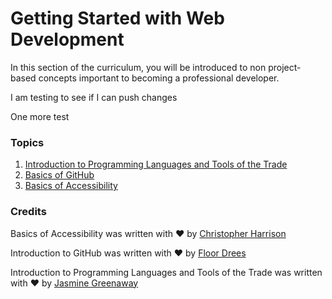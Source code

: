 # Getting Started with Web Development

In this section of the curriculum, you will be introduced to non project-based concepts important to becoming a professional developer.

I am testing to see if I can push changes

One more test

### Topics

1. [Introduction to Programming Languages and Tools of the Trade](1-intro-to-programming-languages/README.md)
2. [Basics of GitHub](2-github-basics/README.md)
3. [Basics of Accessibility](3-accessibility/README.md)

### Credits

Basics of Accessibility was written with ♥️ by [Christopher Harrison](https://twitter.com/geektrainer)

Introduction to GitHub was written with ♥️ by [Floor Drees](https://twitter.com/floordrees)

Introduction to Programming Languages and Tools of the Trade was written with ♥️ by [Jasmine Greenaway](https://twitter.com/paladique)
